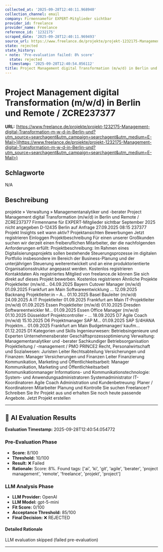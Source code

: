 ```yaml
---
collected_at: '2025-09-28T12:40:11.968940'
collection_channel: email
company: Firmennamefür EXPERT-Mitglieder sichtbar
provider_id: freelance
provider_name: Freelance
reference_id: '1232175'
scraped_date: '2025-09-28T12:40:11.969493'
source_url: https://www.freelance.de/projekte/projekt-1232175-Management-digital-Transformation-m-w-d-in-Berlin-und?utm_source=searchagent&utm_campaign=searchagent&utm_medium=E-Mail>
state: rejected
state_history:
- note: 'Pre-evaluation failed: 8% score'
  state: rejected
  timestamp: '2025-09-28T12:40:54.056112'
title: Project Management digital Transformation (m/w/d) in Berlin und Remote / ZCRE237377
---
```




# Project Management digital Transformation (m/w/d) in Berlin und Remote / ZCRE237377
**URL:** [https://www.freelance.de/projekte/projekt-1232175-Management-digital-Transformation-m-w-d-in-Berlin-und?utm_source=searchagent&utm_campaign=searchagent&utm_medium=E-Mail>](https://www.freelance.de/projekte/projekt-1232175-Management-digital-Transformation-m-w-d-in-Berlin-und?utm_source=searchagent&utm_campaign=searchagent&utm_medium=E-Mail>)

## Schlagworte
N/A

## Beschreibung
projekte
»
Verwaltung
»
Managementanalytiker und -berater
Project Management digital Transformation (m/w/d) in Berlin und Remote / ZCRE237377
Firmenname
für EXPERT-Mitglieder sichtbar
September 2025
nicht angegeben
D-12435 Berlin
auf Anfrage
27.09.2025 08:15
237377
Projekt Insights
seit wann aktiv?
Projektansichten
Bewerbungen
Jetzt registrieren
Einloggen
Projektbeschreibung
Für einen unserer Großkunden suchen wir derzeit einen freiberuflichen Mitarbeiter, der die nachfolgenden Anforderungen erfüllt:
Projektbeschreibung:
Im Rahmen eines Digitalisierungsprojekts sollen bestehende Steuerungsprozesse im digitalen Portfolio insbesondere im Bereich der Business-Planung und der unterjährigen Steuerung weiterentwickelt und an eine produktorientierte Organisationsstruktur angepasst werden.
Kostenlos registrieren
Kontaktdaten
Als registriertes Mitglied von freelance.de können Sie sich direkt auf dieses Projekt bewerben.
Kostenlos registrieren
Ähnliche Projekte
Projektleiter (m/w/d…
04.09.2025
Bayern
Cutover Manager (m/w/d)
01.09.2025
Frankfurt am Main
Softwareentwicklung …
12.09.2025
Backnang
Projektleiter:in – A…
01.10.2025
Basel
Bauleiter (m/w/d)
24.09.2025
A
IT Projektleiter
01.09.2025
Frankfurt am Main
IT-Projektleiter (m/w/d)
01.09.2025
Essen
Projektleiter (m/w/d)
01.10.2025
Dresden
Softwareentwickler M…
01.09.2025
Essen
Office Manager (m/w/d)
01.10.2025
Düsseldorf
Projektcontroller - …
18.09.2025
D7
Agile Coach (m/w/d)
15.10.2025
D6
Projektmanager SAP M…
01.09.2025
SAP S/4HANA Projektm…
01.09.2025
Frankfurt am Main
Budgetmanager/ kaufm…
01.12.2025
D1
Kategorien und Skills
Ingenieurwesen:
Betriebsingenieure und Experten
Unternehmensberater Geschäftsprozessoptimierung
Verwaltung:
Managementanalytiker und -berater
Sachkundiger Betriebsorganisation
Projektleitung / -management / PMO
PRINCE2
Recht, Personalwirtschaft und Sozialwesen:
Juristen
Leiter Rechtsabteilung
Versicherungen und Finanzen:
Manager Versicherungen und Finanzen
Leiter Finanzierung
Kommunikation, Marketing und Öffentlichkeitsarbeit:
Manager Kommunikation, Marketing und Öffentlichkeitsarbeit
Kommunikationmanager
Informations- und Kommunikationstechnologie:
System- und Anwendungsadministratoren
Systemadministrator
IT-Koordinatoren
Agile Coach
Administration und Kundenbetreuung:
Planer / Koordinatoren
Mitarbeiter Planung und Kontrolle
Sie suchen Freelancer?
Schreiben Sie Ihr Projekt aus und erhalten Sie noch heute passende Angebote.
Jetzt Projekt erstellen

---

## 🤖 AI Evaluation Results

**Evaluation Timestamp:** 2025-09-28T12:40:54.054772

### Pre-Evaluation Phase
- **Score:** 8/100
- **Threshold:** 10/100
- **Result:** ❌ Failed
- **Rationale:** Score: 8%. Found tags: ['ai', 'ki', 'git', 'agile', 'berater', 'project management', 'remote', 'freelance', 'projekt', 'project']

### LLM Analysis Phase
- **LLM Provider:** OpenAI
- **LLM Model:** gpt-5-mini
- **Fit Score:** 0/100
- **Acceptance Threshold:** 85/100
- **Final Decision:** ❌ REJECTED

#### Detailed Rationale
LLM evaluation skipped (failed pre-evaluation)

---
